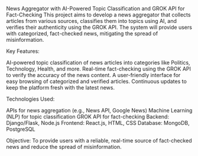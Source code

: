 News Aggregator with AI-Powered Topic Classification and GROK API for Fact-Checking
This project aims to develop a news aggregator that collects articles from various sources, classifies them into topics using AI, and verifies their authenticity using the GROK API. The system will provide users with categorized, fact-checked news, mitigating the spread of misinformation.

Key Features:

AI-powered topic classification of news articles into categories like Politics, Technology, Health, and more.
Real-time fact-checking using the GROK API to verify the accuracy of the news content.
A user-friendly interface for easy browsing of categorized and verified articles.
Continuous updates to keep the platform fresh with the latest news.

Technologies Used:

APIs for news aggregation (e.g., News API, Google News)
Machine Learning (NLP) for topic classification
GROK API for fact-checking
Backend: Django/Flask, Node.js
Frontend: React.js, HTML, CSS
Database: MongoDB, PostgreSQL


Objective: To provide users with a reliable, real-time source of fact-checked news and reduce the spread of misinformation.
